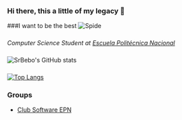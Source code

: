 ### Hi there, this a little of my legacy 👋
###I want to be the best
![Spide](https://c.tenor.com/AgcHnOwgmvsAAAAC/spiderman-dancing.gif)

###
*Computer Science Student at [Escuela Politécnica Nacional](https://www.epn.edu.ec/)*
###
![SrBebo's GitHub stats](https://github-readme-stats-eight-theta.vercel.app/api?username=SrBebo&show_icons=true&theme=github)
###
[![Top Langs](https://github-readme-stats-eight-theta.vercel.app/api/top-langs/?username=SrBebo&langs_count=8&theme=github)](https://github.com/SrBebo/github-readme-stats)
### Groups 
- [Club Software EPN](https://github.com/Club-de-Software-EPN)


<!--
**Fabricio2502/Fabricio2502** is a ✨ _special_ ✨ repository because its `README.md` (this file) appears on your GitHub profile.

Here are some ideas to get you started:

- 🔭 I’m currently working on ...
- 🌱 I’m currently learning ...
- 👯 I’m looking to collaborate on ...
- 🤔 I’m looking for help with ...
- 💬 Ask me about ...
- 📫 How to reach me: ...
- 😄 Pronouns: ...
- ⚡ Fun fact: ...
-->
